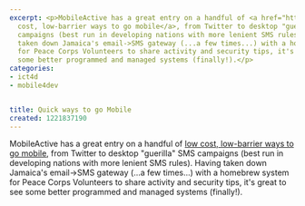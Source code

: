 ```yaml
---
excerpt: <p>MobileActive has a great entry on a handful of <a href="https://mobileactive.org/low-cost-low-barriers">low
  cost, low-barrier ways to go mobile</a>, from Twitter to desktop "guerilla" SMS
  campaigns (best run in developing nations with more lenient SMS rules).  Having
  taken down Jamaica's email->SMS gateway (...a few times...) with a homebrew system
  for Peace Corps Volunteers to share activity and security tips, it's great to see
  some better programmed and managed systems (finally!).</p>
categories:
- ict4d
- mobile4dev


title: Quick ways to go Mobile
created: 1221837190
---
```

<p>MobileActive has a great entry on a handful of <a href="https://mobileactive.org/low-cost-low-barriers">low cost, low-barrier ways to go mobile</a>, from Twitter to desktop "guerilla" SMS campaigns (best run in developing nations with more lenient SMS rules).  Having taken down Jamaica's email->SMS gateway (...a few times...) with a homebrew system for Peace Corps Volunteers to share activity and security tips, it's great to see some better programmed and managed systems (finally!).</p>

